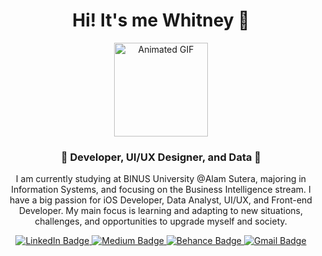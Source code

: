 <div align="center">
  <h1>Hi! It's me Whitney 👋</h1>
  <img src="https://media.giphy.com/media/UZQCbV4OW1mXdHJNPS/giphy.gif" width="150" alt="Animated GIF" />
  <h3>🌟 Developer, UI/UX Designer, and Data 🚀 </h3>
  <p class="non-bold">I am currently studying at BINUS University @Alam Sutera, majoring in Information Systems, and focusing on the Business Intelligence stream. I have a big passion for iOS Developer, Data Analyst, UI/UX, and Front-end Developer. My main focus is learning and adapting to new situations, challenges, and opportunities to upgrade myself and society.</p>
</div>
<div id="badges" align="center">
 <a href="https://www.linkedin.com/in/whitney-prajna-pundarika/">
  <img src="https://img.shields.io/badge/LinkedIn-blue?style=for-the-badge&logo=linkedin&logoColor=white" alt="LinkedIn Badge"/>
</a>
<a href="https://medium.com/@whitneyjusuf">
  <img src="https://img.shields.io/badge/Medium-black?style=for-the-badge&logo=medium&logoColor=white" alt="Medium Badge"/>
</a>
<a href="https://www.behance.net/whitneyprajna">
  <img src="https://img.shields.io/badge/Behance-1769FF?style=for-the-badge&logo=behance&logoColor=white" alt="Behance Badge"/>
</a>
<a href="mailto:whitneyjusuf@gmail.com">
  <img src="https://img.shields.io/badge/Gmail-D14836?style=for-the-badge&logo=gmail&logoColor=white" alt="Gmail Badge"/>
</a>
  
</div>
